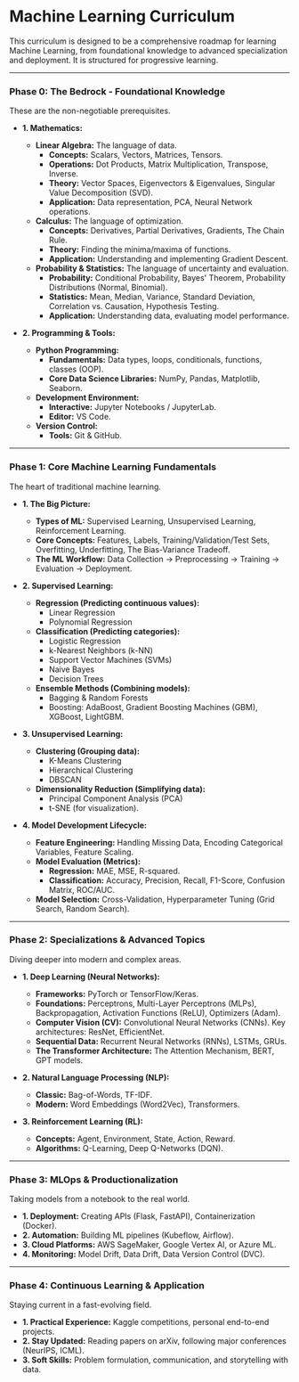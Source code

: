 # Machine Learning Curriculum

This curriculum is designed to be a comprehensive roadmap for learning Machine Learning, from foundational knowledge to advanced specialization and deployment. It is structured for progressive learning.

---

### **Phase 0: The Bedrock - Foundational Knowledge**

These are the non-negotiable prerequisites.

*   **1. Mathematics:**
    *   **Linear Algebra:** The language of data.
        *   **Concepts:** Scalars, Vectors, Matrices, Tensors.
        *   **Operations:** Dot Products, Matrix Multiplication, Transpose, Inverse.
        *   **Theory:** Vector Spaces, Eigenvectors & Eigenvalues, Singular Value Decomposition (SVD).
        *   **Application:** Data representation, PCA, Neural Network operations.
    *   **Calculus:** The language of optimization.
        *   **Concepts:** Derivatives, Partial Derivatives, Gradients, The Chain Rule.
        *   **Theory:** Finding the minima/maxima of functions.
        *   **Application:** Understanding and implementing Gradient Descent.
    *   **Probability & Statistics:** The language of uncertainty and evaluation.
        *   **Probability:** Conditional Probability, Bayes' Theorem, Probability Distributions (Normal, Binomial).
        *   **Statistics:** Mean, Median, Variance, Standard Deviation, Correlation vs. Causation, Hypothesis Testing.
        *   **Application:** Understanding data, evaluating model performance.

*   **2. Programming & Tools:**
    *   **Python Programming:**
        *   **Fundamentals:** Data types, loops, conditionals, functions, classes (OOP).
        *   **Core Data Science Libraries:** NumPy, Pandas, Matplotlib, Seaborn.
    *   **Development Environment:**
        *   **Interactive:** Jupyter Notebooks / JupyterLab.
        *   **Editor:** VS Code.
    *   **Version Control:**
        *   **Tools:** Git & GitHub.

---

### **Phase 1: Core Machine Learning Fundamentals**

The heart of traditional machine learning.

*   **1. The Big Picture:**
    *   **Types of ML:** Supervised Learning, Unsupervised Learning, Reinforcement Learning.
    *   **Core Concepts:** Features, Labels, Training/Validation/Test Sets, Overfitting, Underfitting, The Bias-Variance Tradeoff.
    *   **The ML Workflow:** Data Collection -> Preprocessing -> Training -> Evaluation -> Deployment.

*   **2. Supervised Learning:**
    *   **Regression (Predicting continuous values):**
        *   Linear Regression
        *   Polynomial Regression
    *   **Classification (Predicting categories):**
        *   Logistic Regression
        *   k-Nearest Neighbors (k-NN)
        *   Support Vector Machines (SVMs)
        *   Naive Bayes
        *   Decision Trees
    *   **Ensemble Methods (Combining models):**
        *   Bagging & Random Forests
        *   Boosting: AdaBoost, Gradient Boosting Machines (GBM), XGBoost, LightGBM.

*   **3. Unsupervised Learning:**
    *   **Clustering (Grouping data):**
        *   K-Means Clustering
        *   Hierarchical Clustering
        *   DBSCAN
    *   **Dimensionality Reduction (Simplifying data):**
        *   Principal Component Analysis (PCA)
        *   t-SNE (for visualization).

*   **4. Model Development Lifecycle:**
    *   **Feature Engineering:** Handling Missing Data, Encoding Categorical Variables, Feature Scaling.
    *   **Model Evaluation (Metrics):**
        *   **Regression:** MAE, MSE, R-squared.
        *   **Classification:** Accuracy, Precision, Recall, F1-Score, Confusion Matrix, ROC/AUC.
    *   **Model Selection:** Cross-Validation, Hyperparameter Tuning (Grid Search, Random Search).

---

### **Phase 2: Specializations & Advanced Topics**

Diving deeper into modern and complex areas.

*   **1. Deep Learning (Neural Networks):**
    *   **Frameworks:** PyTorch or TensorFlow/Keras.
    *   **Foundations:** Perceptrons, Multi-Layer Perceptrons (MLPs), Backpropagation, Activation Functions (ReLU), Optimizers (Adam).
    *   **Computer Vision (CV):** Convolutional Neural Networks (CNNs). Key architectures: ResNet, EfficientNet.
    *   **Sequential Data:** Recurrent Neural Networks (RNNs), LSTMs, GRUs.
    *   **The Transformer Architecture:** The Attention Mechanism, BERT, GPT models.

*   **2. Natural Language Processing (NLP):**
    *   **Classic:** Bag-of-Words, TF-IDF.
    *   **Modern:** Word Embeddings (Word2Vec), Transformers.

*   **3. Reinforcement Learning (RL):**
    *   **Concepts:** Agent, Environment, State, Action, Reward.
    *   **Algorithms:** Q-Learning, Deep Q-Networks (DQN).

---

### **Phase 3: MLOps & Productionalization**

Taking models from a notebook to the real world.

*   **1. Deployment:** Creating APIs (Flask, FastAPI), Containerization (Docker).
*   **2. Automation:** Building ML pipelines (Kubeflow, Airflow).
*   **3. Cloud Platforms:** AWS SageMaker, Google Vertex AI, or Azure ML.
*   **4. Monitoring:** Model Drift, Data Drift, Data Version Control (DVC).

---

### **Phase 4: Continuous Learning & Application**

Staying current in a fast-evolving field.

*   **1. Practical Experience:** Kaggle competitions, personal end-to-end projects.
*   **2. Stay Updated:** Reading papers on arXiv, following major conferences (NeurIPS, ICML).
*   **3. Soft Skills:** Problem formulation, communication, and storytelling with data.
